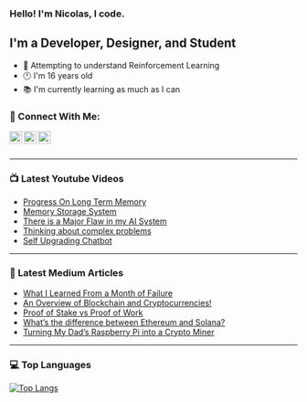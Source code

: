 ### Hello! I'm Nicolas, I code.

## I'm a Developer, Designer, and Student
- 🤖 Attempting to understand Reinforcement Learning
- 🕛 I'm 16 years old
- 📚 I'm currently learning as much as I can

### 🔗 Connect With Me:

[<img align="left" alt="codeSTACKr | YouTube" width="22px" src="https://cdn.jsdelivr.net/npm/simple-icons@v3/icons/youtube.svg" />](https://www.youtube.com/channel/UC5HFlcbkjmUAGBO6Uc4Jayw)
[<img align="left" alt="codeSTACKr | Twitter" width="22px" src="https://cdn.jsdelivr.net/npm/simple-icons@v3/icons/twitter.svg" />](https://twitter.com/nicolas_gatien)
[<img align="left" alt="codeSTACKr | LinkedIn" width="22px" src="https://cdn.jsdelivr.net/npm/simple-icons@v3/icons/linkedin.svg" />](https://www.linkedin.com/in/nicolas-gatien-15652a1b6/)

<br />
<br />

---

### 📺 Latest Youtube Videos
<!-- YOUTUBE:START -->
- [Progress On Long Term Memory](https://www.youtube.com/watch?v=isLbRvm10Io)
- [Memory Storage System](https://www.youtube.com/watch?v=yjkKNSqxp0Q)
- [There is a Major Flaw in my AI System](https://www.youtube.com/watch?v=naN-FDKsHho)
- [Thinking about complex problems](https://www.youtube.com/watch?v=O06C8_6egu0)
- [Self Upgrading Chatbot](https://www.youtube.com/watch?v=VI5Ljhi9YcM)
<!-- YOUTUBE:END -->

---

### 📕 Latest Medium Articles
<!-- BLOG-POST-LIST:START -->
- [What I Learned From a Month of Failure](https://nicolas-gatien.medium.com/what-i-learned-from-a-month-of-failure-cd3baabc2fe6?source=rss-b23e96a20e71------2)
- [An Overview of Blockchain and Cryptocurrencies!](https://blog.cryptostars.is/an-overview-of-blockchain-and-cryptocurrencies-60ee6e5875dc?source=rss-b23e96a20e71------2)
- [Proof of Stake vs Proof of Work](https://nicolas-gatien.medium.com/proof-of-stake-vs-proof-of-work-cda6fa528deb?source=rss-b23e96a20e71------2)
- [What’s the difference between Ethereum and Solana?](https://nicolas-gatien.medium.com/which-is-better-ethereum-or-solana-7c987793bf29?source=rss-b23e96a20e71------2)
- [Turning My Dad’s Raspberry Pi into a Crypto Miner](https://nicolas-gatien.medium.com/turning-my-dads-raspberry-pi-into-a-crypto-miner-d65d978d3dee?source=rss-b23e96a20e71------2)
<!-- BLOG-POST-LIST:END -->

---

### 💻 Top Languages

[![Top Langs](https://github-readme-stats.vercel.app/api/top-langs/?username=Nicolas-Gatien&layout=compact)](https://github.com/Nicolas-Gatien/github-readme-stats)
